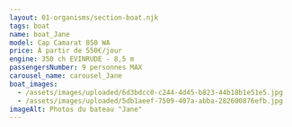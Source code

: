 ```yaml
---
layout: 01-organisms/section-boat.njk
tags: boat
name: boat_Jane
model: Cap Camarat 850 WA
price: À partir de 550€/jour
engine: 350 ch EVINRUDE - 8,5 m
passengersNumber: 9 personnes MAX
carousel_name: carousel_Jane
boat_images:
  - /assets/images/uploaded/6d3bdcc0-c244-4d45-b823-44b18b1e51e5.jpg
  - /assets/images/uploaded/5db1aeef-7509-407a-abba-282600876efb.jpg
imageAlt: Photos du bateau "Jane"
---
```


